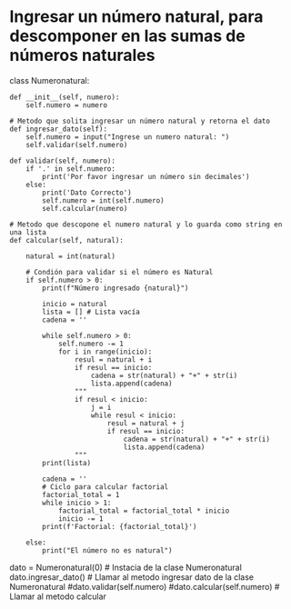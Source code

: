 # Ingresar un número natural, para descomponer en las sumas de números naturales
class Numeronatural:

    def __init__(self, numero):
        self.numero = numero

    # Metodo que solita ingresar un número natural y retorna el dato
    def ingresar_dato(self):
        self.numero = input("Ingrese un numero natural: ")
        self.validar(self.numero)

    def validar(self, numero):
        if '.' in self.numero:
            print('Por favor ingresar un número sin decimales')
        else:
            print('Dato Correcto')
            self.numero = int(self.numero)
            self.calcular(numero)

    # Metodo que descopone el numero natural y lo guarda como string en una lista
    def calcular(self, natural):

        natural = int(natural)
        
        # Condión para validar si el número es Natural
        if self.numero > 0:
            print(f"Número ingresado {natural}")
            
            inicio = natural
            lista = [] # Lista vacía
            cadena = ''

            while self.numero > 0:
                self.numero -= 1
                for i in range(inicio):
                    resul = natural + i
                    if resul == inicio:
                        cadena = str(natural) + "+" + str(i)
                        lista.append(cadena)
                    """
                    if resul < inicio:
                        j = i
                        while resul < inicio:
                            resul = natural + j
                            if resul == inicio:
                                cadena = str(natural) + "+" + str(i)
                                lista.append(cadena)
                    """
            print(lista)

            cadena = ''
            # Ciclo para calcular factorial
            factorial_total = 1
            while inicio > 1:
                factorial_total = factorial_total * inicio
                inicio -= 1
            print(f'Factorial: {factorial_total}')

        else:
            print("El número no es natural")

dato = Numeronatural(0)              # Instacia de la clase Numeronatural
dato.ingresar_dato()     # Llamar al metodo ingresar dato de la clase Numeronatural
#dato.validar(self.numero)
#dato.calcular(self.numero)                  # Llamar al metodo calcular
